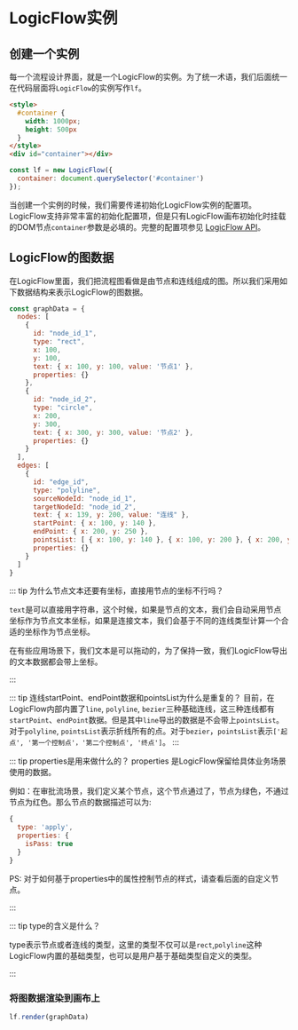 # LogicFlow实例
## 创建一个实例

每一个流程设计界面，就是一个LogicFlow的实例。为了统一术语，我们后面统一在代码层面将`LogicFlow`的实例写作`lf`。

```html
<style>
  #container {
    width: 1000px;
    height: 500px
  }
</style>
<div id="container"></div>
```

```js
const lf = new LogicFlow({
  container: document.querySelector('#container')
});
```

当创建一个实例的时候，我们需要传递初始化LogicFlow实例的配置项。LogicFlow支持非常丰富的初始化配置项，但是只有LogicFlow画布初始化时挂载的DOM节点`container`参数是必填的。完整的配置项参见 [LogicFlow API](/api/logicFlowApi.html#constructor)。

## LogicFlow的图数据

在LogicFlow里面，我们把流程图看做是由节点和连线组成的图。所以我们采用如下数据结构来表示LogicFlow的图数据。

```js
const graphData = {
  nodes: [
    {
      id: "node_id_1",
      type: "rect",
      x: 100,
      y: 100,
      text: { x: 100, y: 100, value: '节点1' },
      properties: {}
    },
    {
      id: "node_id_2",
      type: "circle",
      x: 200,
      y: 300,
      text: { x: 300, y: 300, value: '节点2' },
      properties: {}
    }
  ],
  edges: [
    {
      id: "edge_id",
      type: "polyline",
      sourceNodeId: "node_id_1",
      targetNodeId: "node_id_2",
      text: { x: 139, y: 200, value: "连线" },
      startPoint: { x: 100, y: 140 },
      endPoint: { x: 200, y: 250 },
      pointsList: [ { x: 100, y: 140 }, { x: 100, y: 200 }, { x: 200, y: 200 }, { x: 200, y: 250 } ],
      properties: {}
    }
  ]
}
```

::: tip 为什么节点文本还要有坐标，直接用节点的坐标不行吗？

`text`是可以直接用字符串，这个时候，如果是节点的文本，我们会自动采用节点坐标作为节点文本坐标，如果是连接文本，我们会基于不同的连线类型计算一个合适的坐标作为节点坐标。

在有些应用场景下，我们文本是可以拖动的，为了保持一致，我们LogicFlow导出的文本数据都会带上坐标。

:::

::: tip 连线startPoint、endPoint数据和pointsList为什么是重复的？
目前，在LogicFlow内部内置了`line`, `polyline`, `bezier`三种基础连线，这三种连线都有`startPoint`、`endPoint`数据。但是其中`line`导出的数据是不会带上`pointsList`。对于`polyline`, `pointsList`表示折线所有的点。对于`bezier`，`pointsList`表示`['起点', '第一个控制点'，'第二个控制点', '终点']`。
:::

::: tip properties是用来做什么的？
properties 是LogicFlow保留给具体业务场景使用的数据。

例如：在审批流场景，我们定义某个节点，这个节点通过了，节点为绿色，不通过节点为红色。那么节点的数据描述可以为:
```js
{
  type: 'apply',
  properties: {
    isPass: true
  }
}
```
PS: 对于如何基于properties中的属性控制节点的样式，请查看后面的自定义节点。

:::

::: tip type的含义是什么？

type表示节点或者连线的类型，这里的类型不仅可以是`rect`,`polyline`这种LogicFlow内置的基础类型，也可以是用户基于基础类型自定义的类型。

:::

### 将图数据渲染到画布上

```js
lf.render(graphData)
```
